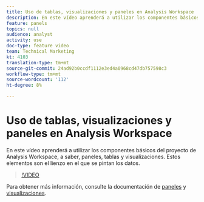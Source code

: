 ```yaml
---
title: Uso de tablas, visualizaciones y paneles en Analysis Workspace
description: En este vídeo aprenderá a utilizar los componentes básicos del proyecto de Analysis Workspace, a saber, paneles, tablas y visualizaciones. Estos elementos son el lienzo en el que se pintan los datos.
feature: panels
topics: null
audience: analyst
activity: use
doc-type: feature video
team: Technical Marketing
kt: 4103
translation-type: tm+mt
source-git-commit: 24ad92b0ccdf1112e3ed4a0968cd47db757598c3
workflow-type: tm+mt
source-wordcount: '112'
ht-degree: 8%

---
```



# Uso de tablas, visualizaciones y paneles en Analysis Workspace

En este vídeo aprenderá a utilizar los componentes básicos del proyecto de Analysis Workspace, a saber, paneles, tablas y visualizaciones. Estos elementos son el lienzo en el que se pintan los datos.

>[!VIDEO](https://video.tv.adobe.com/v/30369/?quality=12)

Para obtener más información, consulte la documentación de [paneles](https://docs.adobe.com/content/help/en/analytics/analyze/analysis-workspace/panels/panels.html) y [visualizaciones](https://docs.adobe.com/content/help/es-ES/analytics/analyze/analysis-workspace/visualizations/freeform-analysis-visualizations.html).
